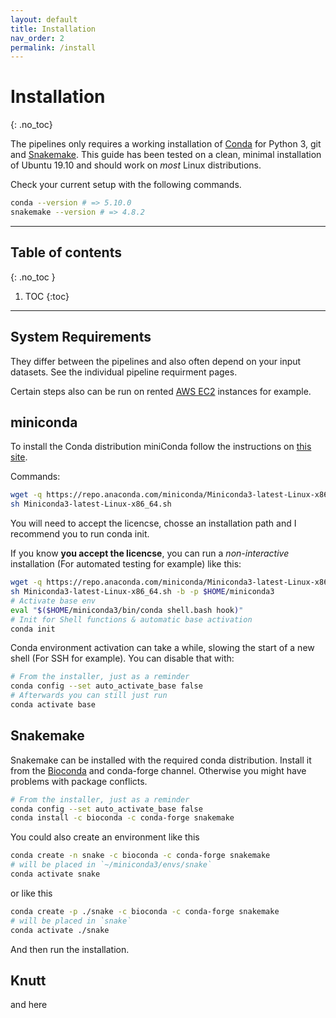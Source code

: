 ```yaml
---
layout: default
title: Installation
nav_order: 2
permalink: /install
---
```

# Installation
{: .no_toc}

The pipelines only requires a working installation of [Conda](https://docs.conda.io/en/latest/) for Python 3, git  and [Snakemake](https://snakemake.readthedocs.io/en/stable/). This guide has been tested on a clean, minimal installation of Ubuntu 19.10 and should work on *most* Linux distributions.

Check your current setup with the following commands.

``` sh
conda --version # => 5.10.0
snakemake --version # => 4.8.2
```

---

## Table of contents
{: .no_toc }

1. TOC
{:toc}

---

## System Requirements

They differ between the pipelines and also often depend on your input datasets. See the individual pipeline requirment pages.

Certain steps also can be run on rented [AWS EC2](https://www.ec2instances.info/) instances for example.

## miniconda

To install the Conda distribution miniConda follow the instructions on [this site](https://docs.conda.io/en/latest/miniconda.html).

Commands:

``` sh
wget -q https://repo.anaconda.com/miniconda/Miniconda3-latest-Linux-x86_64.sh
sh Miniconda3-latest-Linux-x86_64.sh
```

You will need to accept the licencse, chosse an installation path and I recommend you to run conda init.

If you know **you accept the licencse**, you can run a *non-interactive* installation (For automated testing for example) like this:

``` sh
wget -q https://repo.anaconda.com/miniconda/Miniconda3-latest-Linux-x86_64.sh
sh Miniconda3-latest-Linux-x86_64.sh -b -p $HOME/miniconda3
# Activate base env
eval "$($HOME/miniconda3/bin/conda shell.bash hook)"
# Init for Shell functions & automatic base activation
conda init
```

Conda environment activation can take a while, slowing the start of a new shell (For SSH for example). You can disable that with:

``` sh
# From the installer, just as a reminder
conda config --set auto_activate_base false
# Afterwards you can still just run
conda activate base
```

## Snakemake

Snakemake can be installed with the required conda distribution. Install it from the [Bioconda](https://bioconda.github.io/) and conda-forge channel. Otherwise you might have problems with package conflicts.

``` sh
# From the installer, just as a reminder
conda config --set auto_activate_base false
conda install -c bioconda -c conda-forge snakemake
```

You could also create an environment like this

``` sh
conda create -n snake -c bioconda -c conda-forge snakemake
# will be placed in `~/miniconda3/envs/snake`
conda activate snake
```

or like this

``` sh
conda create -p ./snake -c bioconda -c conda-forge snakemake
# will be placed in `snake`
conda activate ./snake
```

And then run the installation.

## Knutt

and here
